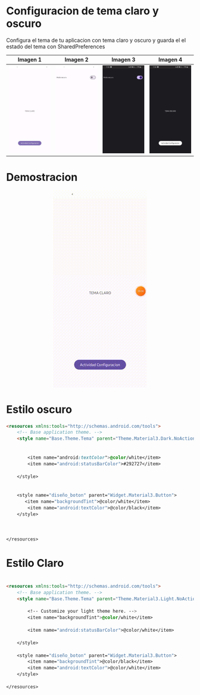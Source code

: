 # Configuracion de tema claro y oscuro
Configura el tema de tu aplicacion con tema claro y oscuro y guarda el el estado del tema con SharedPreferences 

| Imagen 1 | Imagen 2 | Imagen 3 | Imagen 4 |
| -------- | -------- | -------- | -------- |
| ![Ejemplo de imagen](./capturas/1.jpg) | ![Ejemplo de imagen](./capturas/2.jpg) | ![Ejemplo de imagen](./capturas/3.jpg) | ![Ejemplo de imagen](./capturas/4.jpg) |

# Demostracion
<p align="center">
  <img src="./capturas/gif_1.gif" alt="Vista previa del video" />
</p>

# Estilo oscuro

```html
<resources xmlns:tools="http://schemas.android.com/tools">
    <!-- Base application theme. -->
    <style name="Base.Theme.Tema" parent="Theme.Material3.Dark.NoActionBar">


        <item name="android:textColor">@color/white</item>
        <item name="android:statusBarColor">#292727</item>

    </style>


    <style name="diseño_boton" parent="Widget.Material3.Button">
       <item name="backgroundTint">@color/white</item>
        <item name="android:textColor">@color/black</item>
    </style>



</resources>
```


# Estilo Claro

```html

<resources xmlns:tools="http://schemas.android.com/tools">
    <!-- Base application theme. -->
    <style name="Base.Theme.Tema" parent="Theme.Material3.Light.NoActionBar">

        <!-- Customize your light theme here. -->
        <item name="backgroundTint">@color/white</item>

        <item name="android:statusBarColor">@color/white</item>

    </style>

    <style name="diseño_boton" parent="Widget.Material3.Button">
        <item name="backgroundTint">@color/black</item>
        <item name="android:textColor">@color/white</item>
    </style>

</resources>
```

